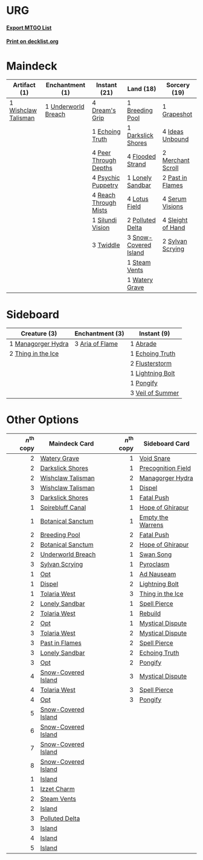 # URG

#### [Export MTGO List](../collection/URG/URG.txt)
#### [Print on decklist.org](http://decklist.org/?deckmain=1%09Breeding%20Pool%0A1%09Darkslick%20Shores%0A4%09Dream's%20Grip%0A1%09Echoing%20Truth%0A4%09Flooded%20Strand%0A1%09Grapeshot%0A4%09Ideas%20Unbound%0A1%09Lonely%20Sandbar%0A4%09Lotus%20Field%0A2%09Merchant%20Scroll%0A2%09Past%20in%20Flames%0A4%09Peer%20Through%20Depths%0A2%09Polluted%20Delta%0A4%09Psychic%20Puppetry%0A4%09Reach%20Through%20Mists%0A4%09Serum%20Visions%0A1%09Silundi%20Vision%0A4%09Sleight%20of%20Hand%0A3%09Snow-Covered%20Island%0A1%09Steam%20Vents%0A2%09Sylvan%20Scrying%0A3%09Twiddle%0A1%09Underworld%20Breach%0A1%09Watery%20Grave%0A1%09Wishclaw%20Talisman&deckside=1%09Abrade%0A3%09Aria%20of%20Flame%0A1%09Echoing%20Truth%0A2%09Flusterstorm%0A1%09Lightning%20Bolt%0A1%09Managorger%20Hydra%0A1%09Pongify%0A2%09Thing%20in%20the%20Ice%0A3%09Veil%20of%20Summer)
# Maindeck

|                                         Artifact (1)                                         |                                       Enchantment (1)                                        |                                         Instant (21)                                          |                                           Land (18)                                            |                                       Sorcery (19)                                        |
|----------------------------------------------------------------------------------------------|----------------------------------------------------------------------------------------------|-----------------------------------------------------------------------------------------------|------------------------------------------------------------------------------------------------|-------------------------------------------------------------------------------------------|
|1 [Wishclaw Talisman](http://gatherer.wizards.com/Pages/Card/Details.aspx?multiverseid=473072)|1 [Underworld Breach](http://gatherer.wizards.com/Pages/Card/Details.aspx?multiverseid=476412)|4 [Dream's Grip](http://gatherer.wizards.com/Pages/Card/Details.aspx?multiverseid=48159)       |1 [Breeding Pool](http://gatherer.wizards.com/Pages/Card/Details.aspx?multiverseid=97088)       |1 [Grapeshot](http://gatherer.wizards.com/Pages/Card/Details.aspx?multiverseid=426588)     |
|                                                                                              |                                                                                              |1 [Echoing Truth](http://gatherer.wizards.com/Pages/Card/Details.aspx?multiverseid=405212)     |1 [Darkslick Shores](http://gatherer.wizards.com/Pages/Card/Details.aspx?multiverseid=209400)   |4 [Ideas Unbound](http://gatherer.wizards.com/Pages/Card/Details.aspx?multiverseid=88789)  |
|                                                                                              |                                                                                              |4 [Peer Through Depths](http://gatherer.wizards.com/Pages/Card/Details.aspx?multiverseid=78690)|4 [Flooded Strand](http://gatherer.wizards.com/Pages/Card/Details.aspx?multiverseid=405098)     |2 [Merchant Scroll](http://gatherer.wizards.com/Pages/Card/Details.aspx?multiverseid=45275)|
|                                                                                              |                                                                                              |4 [Psychic Puppetry](http://gatherer.wizards.com/Pages/Card/Details.aspx?multiverseid=80242)   |1 [Lonely Sandbar](http://gatherer.wizards.com/Pages/Card/Details.aspx?multiverseid=376401)     |2 [Past in Flames](http://gatherer.wizards.com/Pages/Card/Details.aspx?multiverseid=420748)|
|                                                                                              |                                                                                              |4 [Reach Through Mists](http://gatherer.wizards.com/Pages/Card/Details.aspx?multiverseid=79247)|4 [Lotus Field](http://gatherer.wizards.com/Pages/Card/Details.aspx?multiverseid=467003)        |4 [Serum Visions](http://gatherer.wizards.com/Pages/Card/Details.aspx?multiverseid=50145)  |
|                                                                                              |                                                                                              |1 [Silundi Vision](http://gatherer.wizards.com/Pages/Card/Details.aspx?multiverseid=491711)    |2 [Polluted Delta](http://gatherer.wizards.com/Pages/Card/Details.aspx?multiverseid=405104)     |4 [Sleight of Hand](http://gatherer.wizards.com/Pages/Card/Details.aspx?multiverseid=25557)|
|                                                                                              |                                                                                              |3 [Twiddle](http://gatherer.wizards.com/Pages/Card/Details.aspx?multiverseid=730)              |3 [Snow-Covered Island](http://gatherer.wizards.com/Pages/Card/Details.aspx?multiverseid=121130)|2 [Sylvan Scrying](http://gatherer.wizards.com/Pages/Card/Details.aspx?multiverseid=130513)|
|                                                                                              |                                                                                              |                                                                                               |1 [Steam Vents](http://gatherer.wizards.com/Pages/Card/Details.aspx?multiverseid=405109)        |                                                                                           |
|                                                                                              |                                                                                              |                                                                                               |1 [Watery Grave](http://gatherer.wizards.com/Pages/Card/Details.aspx?multiverseid=405114)       |                                                                                           |


# Sideboard

|                                        Creature (3)                                         |                                     Enchantment (3)                                      |                                        Instant (9)                                        |
|---------------------------------------------------------------------------------------------|------------------------------------------------------------------------------------------|-------------------------------------------------------------------------------------------|
|1 [Managorger Hydra](http://gatherer.wizards.com/Pages/Card/Details.aspx?multiverseid=420774)|3 [Aria of Flame](http://gatherer.wizards.com/Pages/Card/Details.aspx?multiverseid=464067)|1 [Abrade](http://gatherer.wizards.com/Pages/Card/Details.aspx?multiverseid=430772)        |
|2 [Thing in the Ice](http://gatherer.wizards.com/Pages/Card/Details.aspx?multiverseid=409836)|                                                                                          |1 [Echoing Truth](http://gatherer.wizards.com/Pages/Card/Details.aspx?multiverseid=405212) |
|                                                                                             |                                                                                          |2 [Flusterstorm](http://gatherer.wizards.com/Pages/Card/Details.aspx?multiverseid=228255)  |
|                                                                                             |                                                                                          |1 [Lightning Bolt](http://gatherer.wizards.com/Pages/Card/Details.aspx?multiverseid=806)   |
|                                                                                             |                                                                                          |1 [Pongify](http://gatherer.wizards.com/Pages/Card/Details.aspx?multiverseid=389638)       |
|                                                                                             |                                                                                          |3 [Veil of Summer](http://gatherer.wizards.com/Pages/Card/Details.aspx?multiverseid=466952)|


# Other Options

|*n*<sup>th</sup> copy|                                        Maindeck Card                                         |*n*<sup>th</sup> copy|                                       Sideboard Card                                        |
|--------------------:|----------------------------------------------------------------------------------------------|--------------------:|---------------------------------------------------------------------------------------------|
|                    2|[Watery Grave](http://gatherer.wizards.com/Pages/Card/Details.aspx?multiverseid=405114)       |                    1|[Void Snare](http://gatherer.wizards.com/Pages/Card/Details.aspx?multiverseid=383429)        |
|                    2|[Darkslick Shores](http://gatherer.wizards.com/Pages/Card/Details.aspx?multiverseid=209400)   |                    1|[Precognition Field](http://gatherer.wizards.com/Pages/Card/Details.aspx?multiverseid=442949)|
|                    2|[Wishclaw Talisman](http://gatherer.wizards.com/Pages/Card/Details.aspx?multiverseid=473072)  |                    2|[Managorger Hydra](http://gatherer.wizards.com/Pages/Card/Details.aspx?multiverseid=420774)  |
|                    3|[Wishclaw Talisman](http://gatherer.wizards.com/Pages/Card/Details.aspx?multiverseid=473072)  |                    1|[Dispel](http://gatherer.wizards.com/Pages/Card/Details.aspx?multiverseid=401858)            |
|                    3|[Darkslick Shores](http://gatherer.wizards.com/Pages/Card/Details.aspx?multiverseid=209400)   |                    1|[Fatal Push](http://gatherer.wizards.com/Pages/Card/Details.aspx?multiverseid=423724)        |
|                    1|[Spirebluff Canal](http://gatherer.wizards.com/Pages/Card/Details.aspx?multiverseid=417822)   |                    1|[Hope of Ghirapur](http://gatherer.wizards.com/Pages/Card/Details.aspx?multiverseid=423821)  |
|                    1|[Botanical Sanctum](http://gatherer.wizards.com/Pages/Card/Details.aspx?multiverseid=417817)  |                    1|[Empty the Warrens](http://gatherer.wizards.com/Pages/Card/Details.aspx?multiverseid=426587) |
|                    2|[Breeding Pool](http://gatherer.wizards.com/Pages/Card/Details.aspx?multiverseid=97088)       |                    2|[Fatal Push](http://gatherer.wizards.com/Pages/Card/Details.aspx?multiverseid=423724)        |
|                    2|[Botanical Sanctum](http://gatherer.wizards.com/Pages/Card/Details.aspx?multiverseid=417817)  |                    2|[Hope of Ghirapur](http://gatherer.wizards.com/Pages/Card/Details.aspx?multiverseid=423821)  |
|                    2|[Underworld Breach](http://gatherer.wizards.com/Pages/Card/Details.aspx?multiverseid=476412)  |                    1|[Swan Song](http://gatherer.wizards.com/Pages/Card/Details.aspx?multiverseid=420715)         |
|                    3|[Sylvan Scrying](http://gatherer.wizards.com/Pages/Card/Details.aspx?multiverseid=130513)     |                    1|[Pyroclasm](http://gatherer.wizards.com/Pages/Card/Details.aspx?multiverseid=129801)         |
|                    1|[Opt](http://gatherer.wizards.com/Pages/Card/Details.aspx?multiverseid=442948)                |                    1|[Ad Nauseam](http://gatherer.wizards.com/Pages/Card/Details.aspx?multiverseid=174915)        |
|                    1|[Dispel](http://gatherer.wizards.com/Pages/Card/Details.aspx?multiverseid=401858)             |                    2|[Lightning Bolt](http://gatherer.wizards.com/Pages/Card/Details.aspx?multiverseid=806)       |
|                    1|[Tolaria West](http://gatherer.wizards.com/Pages/Card/Details.aspx?multiverseid=136047)       |                    3|[Thing in the Ice](http://gatherer.wizards.com/Pages/Card/Details.aspx?multiverseid=409836)  |
|                    2|[Lonely Sandbar](http://gatherer.wizards.com/Pages/Card/Details.aspx?multiverseid=376401)     |                    1|[Spell Pierce](http://gatherer.wizards.com/Pages/Card/Details.aspx?multiverseid=425876)      |
|                    2|[Tolaria West](http://gatherer.wizards.com/Pages/Card/Details.aspx?multiverseid=136047)       |                    1|[Rebuild](http://gatherer.wizards.com/Pages/Card/Details.aspx?multiverseid=464015)           |
|                    2|[Opt](http://gatherer.wizards.com/Pages/Card/Details.aspx?multiverseid=442948)                |                    1|[Mystical Dispute](http://gatherer.wizards.com/Pages/Card/Details.aspx?multiverseid=473020)  |
|                    3|[Tolaria West](http://gatherer.wizards.com/Pages/Card/Details.aspx?multiverseid=136047)       |                    2|[Mystical Dispute](http://gatherer.wizards.com/Pages/Card/Details.aspx?multiverseid=473020)  |
|                    3|[Past in Flames](http://gatherer.wizards.com/Pages/Card/Details.aspx?multiverseid=420748)     |                    2|[Spell Pierce](http://gatherer.wizards.com/Pages/Card/Details.aspx?multiverseid=425876)      |
|                    3|[Lonely Sandbar](http://gatherer.wizards.com/Pages/Card/Details.aspx?multiverseid=376401)     |                    2|[Echoing Truth](http://gatherer.wizards.com/Pages/Card/Details.aspx?multiverseid=405212)     |
|                    3|[Opt](http://gatherer.wizards.com/Pages/Card/Details.aspx?multiverseid=442948)                |                    2|[Pongify](http://gatherer.wizards.com/Pages/Card/Details.aspx?multiverseid=389638)           |
|                    4|[Snow-Covered Island](http://gatherer.wizards.com/Pages/Card/Details.aspx?multiverseid=121130)|                    3|[Mystical Dispute](http://gatherer.wizards.com/Pages/Card/Details.aspx?multiverseid=473020)  |
|                    4|[Tolaria West](http://gatherer.wizards.com/Pages/Card/Details.aspx?multiverseid=136047)       |                    3|[Spell Pierce](http://gatherer.wizards.com/Pages/Card/Details.aspx?multiverseid=425876)      |
|                    4|[Opt](http://gatherer.wizards.com/Pages/Card/Details.aspx?multiverseid=442948)                |                    3|[Pongify](http://gatherer.wizards.com/Pages/Card/Details.aspx?multiverseid=389638)           |
|                    5|[Snow-Covered Island](http://gatherer.wizards.com/Pages/Card/Details.aspx?multiverseid=121130)|                     |                                                                                             |
|                    6|[Snow-Covered Island](http://gatherer.wizards.com/Pages/Card/Details.aspx?multiverseid=121130)|                     |                                                                                             |
|                    7|[Snow-Covered Island](http://gatherer.wizards.com/Pages/Card/Details.aspx?multiverseid=121130)|                     |                                                                                             |
|                    8|[Snow-Covered Island](http://gatherer.wizards.com/Pages/Card/Details.aspx?multiverseid=121130)|                     |                                                                                             |
|                    1|[Island](http://gatherer.wizards.com/Pages/Card/Details.aspx?multiverseid=439857)             |                     |                                                                                             |
|                    1|[Izzet Charm](http://gatherer.wizards.com/Pages/Card/Details.aspx?multiverseid=338413)        |                     |                                                                                             |
|                    2|[Steam Vents](http://gatherer.wizards.com/Pages/Card/Details.aspx?multiverseid=405109)        |                     |                                                                                             |
|                    2|[Island](http://gatherer.wizards.com/Pages/Card/Details.aspx?multiverseid=439857)             |                     |                                                                                             |
|                    3|[Polluted Delta](http://gatherer.wizards.com/Pages/Card/Details.aspx?multiverseid=405104)     |                     |                                                                                             |
|                    3|[Island](http://gatherer.wizards.com/Pages/Card/Details.aspx?multiverseid=439857)             |                     |                                                                                             |
|                    4|[Island](http://gatherer.wizards.com/Pages/Card/Details.aspx?multiverseid=439857)             |                     |                                                                                             |
|                    5|[Island](http://gatherer.wizards.com/Pages/Card/Details.aspx?multiverseid=439857)             |                     |                                                                                             |

